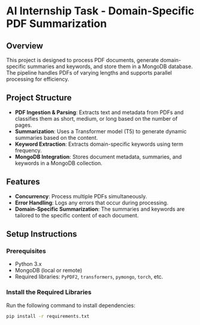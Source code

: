 # AI Internship Task - Domain-Specific PDF Summarization

## Overview
This project is designed to process PDF documents, generate domain-specific summaries and keywords, and store them in a MongoDB database. The pipeline handles PDFs of varying lengths and supports parallel processing for efficiency.

## Project Structure
- **PDF Ingestion & Parsing**: Extracts text and metadata from PDFs and classifies them as short, medium, or long based on the number of pages.
- **Summarization**: Uses a Transformer model (T5) to generate dynamic summaries based on the content.
- **Keyword Extraction**: Extracts domain-specific keywords using term frequency.
- **MongoDB Integration**: Stores document metadata, summaries, and keywords in a MongoDB collection.

## Features
- **Concurrency**: Process multiple PDFs simultaneously.
- **Error Handling**: Logs any errors that occur during processing.
- **Domain-Specific Summarization**: The summaries and keywords are tailored to the specific content of each document.

## Setup Instructions

### Prerequisites
- Python 3.x
- MongoDB (local or remote)
- Required libraries: `PyPDF2`, `transformers`, `pymongo`, `torch`, etc.

### Install the Required Libraries

Run the following command to install dependencies:

```bash
pip install -r requirements.txt
